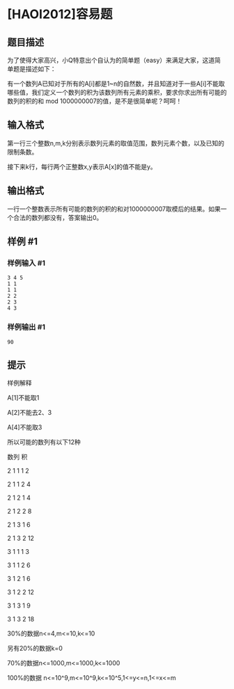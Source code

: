 # [HAOI2012]容易题

## 题目描述

为了使得大家高兴，小Q特意出个自认为的简单题（easy）来满足大家，这道简单题是描述如下：

有一个数列A已知对于所有的A[i]都是1~n的自然数，并且知道对于一些A[i]不能取哪些值，我们定义一个数列的积为该数列所有元素的乘积，要求你求出所有可能的数列的积的和 mod 1000000007的值，是不是很简单呢？呵呵！


## 输入格式

第一行三个整数n,m,k分别表示数列元素的取值范围，数列元素个数，以及已知的限制条数。

接下来k行，每行两个正整数x,y表示A[x]的值不能是y。


## 输出格式

一行一个整数表示所有可能的数列的积的和对1000000007取模后的结果。如果一个合法的数列都没有，答案输出0。


## 样例 #1

### 样例输入 #1
```
3 4 5
1 1
1 1
2 2
2 3
4 3
```

### 样例输出 #1

```
90
```

## 提示

样例解释

A[1]不能取1

A[2]不能去2、3

A[4]不能取3

所以可能的数列有以下12种

数列      积

2 1 1 1     2

2 1 1 2     4

2 1 2 1     4

2 1 2 2     8

2 1 3 1     6

2 1 3 2     12

3 1 1 1     3

3 1 1 2     6

3 1 2 1     6

3 1 2 2     12

3 1 3 1     9

3 1 3 2     18


30%的数据n<=4,m<=10,k<=10

另有20%的数据k=0

70%的数据n<=1000,m<=1000,k<=1000

100%的数据 n<=10^9,m<=10^9,k<=10^5,1<=y<=n,1<=x<=m


